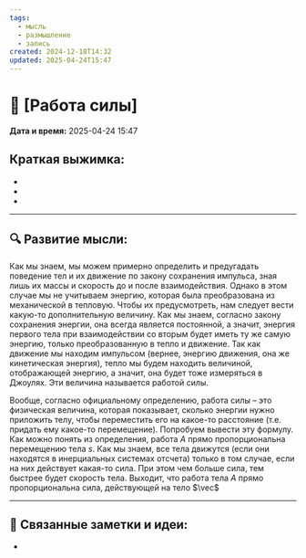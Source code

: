 ```yaml
---
tags:
  - мысль
  - размышление
  - запись
created: 2024-12-18T14:32
updated: 2025-04-24T15:47
---
```


# 💭  [Работа силы]

**Дата и время:** 2025-04-24 15:47

**Краткая выжимка:**
 - 
 - 
 - 
 - 

---

## 🔍 Развитие мысли:

Как мы знаем, мы можем примерно определить и предугадать поведение тел и их движение по закону сохранения импульса, зная лишь их массы и скорость до и после взаимодействия. Однако в этом случае мы не учитываем энергию, которая была преобразована из механической в тепловую. Чтобы их предусмотреть, нам следует вести какую-то дополнительную величину. Как мы знаем, согласно закону сохранения энергии, она всегда является постоянной, а значит, энергия первого тела при взаимодействии со вторым будет иметь ту же самую энергию, только преобразованную в тепло и движение. Так как движение мы находим импульсом (вернее, энергию движения, она же кинетическая энергия), тепло мы будем находить величиной, отображающей энергию, а значит, она будет тоже измеряться в Джоулях. Эти величина называется работой силы. 

Вообще, согласно официальному определению, работа силы – это физическая величина, которая показывает, сколько энергии нужно приложить телу, чтобы переместить его на какое-то расстояние (т.е. придать ему какое-то перемещение). Попробуем вывести эту формулу. Как можно понять из определения, работа $A$ прямо пропорциональна перемещению тела $s$. Как мы знаем, все тела движутся (если они находятся в инерциальных системах отсчета) только в том случае, если на них действует какая-то сила. При этом чем больше сила, тем быстрее будет скорость тела. Выходит, что работа тела $A$ прямо пропорциональна сила, действующей на тело $\vec$

---

## 🔄 Связанные заметки и идеи:

- 



